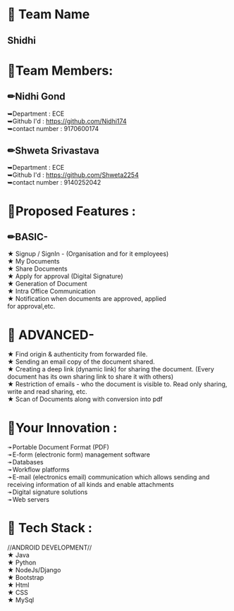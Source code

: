 # 📕 Team Name <br>
##    Shidhi


# 📕Team Members:      

## ✏Nidhi Gond<br>
➥Department      : ECE<br>
➥Github I'd      : https://github.com/Nidhi174<br>
➥contact number  : 9170600174<br>

## ✏Shweta Srivastava<br>
➥Department      : ECE<br>
➥Github I'd      : https://github.com/Shweta2254<br>
➥contact number  : 9140252042<br>
  
  
# 📕Proposed Features :
  
 ## ✏BASIC-
  
★ Signup / SignIn - (Organisation and for it employees)<br>
★ My Documents<br>
★ Share Documents<br>
★ Apply for approval (Digital Signature)<br>
★ Generation of Document<br>
★ Intra Office Communication<br>
★ Notification when documents are approved, applied<br>
   for approval,etc.
  
# 📕 ADVANCED-
  
★ Find origin & authenticity from forwarded file.<br>
★ Sending an email copy of the document shared.<br>
★ Creating a deep link (dynamic link) for sharing the
   document. (Every document has its own sharing link
   to share it with others)<br>
★ Restriction of emails - who the document is visible to.
   Read only sharing, write and read sharing, etc.<br>
★ Scan of Documents along with conversion into pdf<br>
  
 # 📕Your Innovation :
  
➛Portable Document Format (PDF)<br>
➛E-form (electronic form) management software <br>
➛Databases <br>
➛Workflow platforms <br>
➛E-mail (electronics email) communication which allows sending and receiving information of all kinds and enable attachments<br>
➛Digital signature solutions<br>
➛Web servers<br> 

 #  📕 Tech Stack :
 
  //ANDROID DEVELOPMENT//<br>
 ★ Java<br>
 ★ Python<br>
 ★ NodeJs/Django<br>
 ★ Bootstrap<br>
 ★ Html<br>
 ★ CSS<br>
 ★ MySql<br>
  
 
  
  
  
  
  
  
  
  
